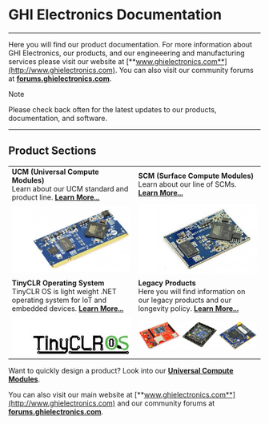 # GHI Electronics Documentation
---
Here you will find our product documentation.  For more information about GHI Electronics, our products, and our engineeering and manufacturing services please visit our website at [**www.ghielectronics.com**](http://www.ghielectronics.com).  You can also visit our community forums at [**forums.ghielectronics.com**](https://forums.ghielectronics.com).

> [!Note]
> Please check back often for the latest updates to our products, documentation, and software.

***

## Product Sections
|  |  |
|---|---|
| **UCM (Universal Compute Modules)** </br> Learn about our UCM standard and product line. [**Learn More...**](hardware/ucm/intro.md) | **SCM (Surface Compute Modules)** </br> Learn about our line of SCMs. [**Learn More...**](hardware/scm/intro.md) |
| [![G400D](images/g400d.jpg)](hardware/ucm/intro.md)            | [![G400S](images/g400s.jpg)](hardware/scm/intro.md)     |
| **TinyCLR Operating System** </br> TinyCLR OS is light weight .NET operating system for IoT and embedded devices. [**Learn More...**](software/tinyclr/intro.md) | **Legacy Products** </br> Here you will find information on our legacy products and our longevity policy. [**Learn More...**](hardware/legacy/intro.md) |
| [![tinyCLR](images/tinyclrlogo.jpg)](software/tinyclr/intro.md) | [![legacy](images/legacy-noborder.jpg)](hardware/legacy/intro.md) |

Want to quickly design a product?  Look into our [**Universal Compute Modules**](hardware/ucm/intro.md).

You can also visit our main website at [**www.ghielectronics.com**](http://www.ghielectronics.com) and our community forums at [**forums.ghielectronics.com**](https://forums.ghielectronics.com/).